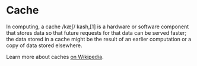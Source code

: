 # Cache

In computing, a cache /kæʃ/ kash,[1] is a hardware or software component that stores data so that future requests for that data can be served faster; the data stored in a cache might be the result of an earlier computation or a copy of data stored elsewhere.

Learn more about caches [on Wikipedia](https://en.wikipedia.org/wiki/Cache_(computing)).
